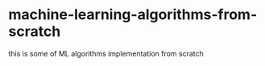 # machine-learning-algorithms-from-scratch
 this is some of ML algorithms implementation from scratch 
